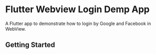 # Flutter Webview Login Demp App

A Flutter app to demonstrate how to login by Google and Facebook in WebView.

## Getting Started


